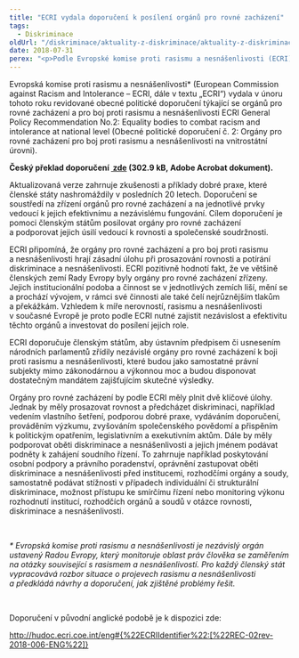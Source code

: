 ```yaml
---
title: "ECRI vydala doporučení k posílení orgánů pro rovné zacházení"
tags:
  - Diskriminace
oldUrl: "/diskriminace/aktuality-z-diskriminace/aktuality-z-diskriminace-2018/ecri-vydala-doporuceni-k-posileni-organu-pro-rovne-zachazeni/"
date: 2018-07-31
perex: "<p>Podle Evropské komise proti rasismu a nesnášenlivosti (ECRI) je třeba posílit nezávislost a efektivitu orgánů pro rovné zacházení.</p>"
---
```


<!-- imported from the old website -->

<p>Evropská komise proti rasismu a nesnášenlivosti* (European Commission against Racism and Intolerance – ECRI, dále v textu „ECRI“) vydala v únoru tohoto roku revidované obecné politické doporučení týkající se orgánů pro rovné zacházení a pro boj proti rasismu a nesnášenlivosti ECRI General Policy Recommendation No.2: Equality bodies to combat racism and intolerance at national level (Obecné politické doporučení č. 2: Orgány pro rovné zacházení pro boj proti rasismu a nesnášenlivosti na vnitrostátní úrovni).</p><p><b>Český překlad doporučení <a title="Otevření do nového okna" href="https://www.ochrance.cz/fileadmin/user_upload/DISKRIMINACE/Knihovna/Standardy_ECRI.pdf" target="_blank"><img alt="" src="https://www.ochrance.cz/typo3/ext/od_linkdesc/icons/pdf.gif" class="od_linkdesc_icon" /> zde</a> (302.9 kB, Adobe Acrobat dokument).</b></p> <p>Aktualizovaná verze zahrnuje zkušenosti a příklady dobré praxe, které členské státy nashromáždily v posledních 20 letech. Doporučení se soustředí na zřízení orgánů pro rovné zacházení a na jednotlivé prvky vedoucí k jejich efektivnímu a nezávislému fungování. Cílem doporučení je pomoci členským státům posilovat orgány pro rovné zacházení a podporovat jejich úsilí vedoucí k rovnosti a společenské soudržnosti.</p> <p>ECRI připomíná, že orgány pro rovné zacházení a pro boj proti rasismu a nesnášenlivosti hrají zásadní úlohu při prosazování rovnosti a potírání diskriminace a nesnášenlivosti. ECRI pozitivně hodnotí fakt, že ve většině členských zemí Rady Evropy byly orgány pro rovné zacházení zřízeny. Jejich institucionální podoba a činnost se v jednotlivých zemích liší, mění se a prochází vývojem, v rámci své činnosti ale také čelí nejrůznějším tlakům a překážkám. Vzhledem k míře nerovností, rasismu a nesnášenlivosti v současné Evropě je proto podle ECRI nutné zajistit nezávislost a efektivitu těchto orgánů a investovat do posílení jejich role. </p> <p>ECRI doporučuje členským státům, aby ústavním předpisem či usnesením národních parlamentů zřídily nezávislé orgány pro rovné zacházení k boji proti rasismu a nesnášenlivosti, které budou jako samostatné právní subjekty mimo zákonodárnou a výkonnou moc a budou disponovat dostatečným mandátem zajišťujícím skutečné výsledky. </p> <p>Orgány pro rovné zacházení by podle ECRI měly plnit dvě klíčové úlohy. Jednak by měly prosazovat rovnost a předcházet diskriminaci, například vedením vlastního šetření, podporou dobré praxe, vydáváním doporučení, prováděním výzkumu, zvyšováním společenského povědomí a přispěním k politickým opatřením, legislativním a exekutivním aktům. Dále by měly podporovat oběti diskriminace a nesnášenlivosti a jejich jménem podávat podněty k zahájení soudního řízení. To zahrnuje například poskytování osobní podpory a právního poradenství, oprávnění zastupovat oběti diskriminace a nesnášenlivosti před institucemi, rozhodčími orgány a soudy, samostatně podávat stížnosti v případech individuální či strukturální diskriminace, možnost přístupu ke smírčímu řízení nebo monitoring výkonu rozhodnutí institucí, rozhodčích orgánů a soudů v otázce rovnosti, diskriminace a nesnášenlivosti.</p><p></p> <p> </p> <p><i>* Evropská komise proti rasismu a nesnášenlivosti je nezávislý orgán ustavený Radou Evropy, který monitoruje oblast práv člověka se zaměřením na otázky související s rasismem a nesnášenlivostí. Pro každý členský stát vypracovává rozbor situace o projevech rasismu a nesnášenlivosti a předkládá návrhy a doporučení, jak zjištěné problémy řešit.</i></p> <p> </p> <p>Doporučení v původní anglické podobě je k dispozici zde:</p> <a title="Otevření do nového okna" href="http://hudoc.ecri.coe.int/eng#{%22ECRIIdentifier%22:[%22REC-02rev-2018-006-ENG%22]}" target="_blank">http://hudoc.ecri.coe.int/eng#{%22ECRIIdentifier%22:[%22REC-02rev-2018-006-ENG%22]}</a> <img alt="" src="https://www.ochrance.cz/typo3/ext/od_linkdesc/icons/external.gif" class="od_linkdesc_icon_external" />
